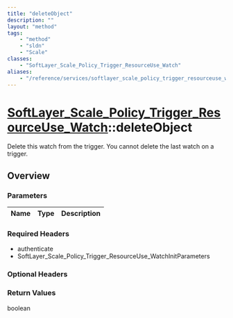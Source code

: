 ```yaml
---
title: "deleteObject"
description: ""
layout: "method"
tags:
    - "method"
    - "sldn"
    - "Scale"
classes:
    - "SoftLayer_Scale_Policy_Trigger_ResourceUse_Watch"
aliases:
    - "/reference/services/softlayer_scale_policy_trigger_resourceuse_watch/deleteObject"
---
```

# [SoftLayer_Scale_Policy_Trigger_ResourceUse_Watch](/reference/services/SoftLayer_Scale_Policy_Trigger_ResourceUse_Watch)::deleteObject

Delete this watch from the trigger. You cannot delete the last watch on a trigger. 


## Overview 


### Parameters 
|Name | Type | Description |
| --- | --- | --- |


### Required Headers
* authenticate
* SoftLayer_Scale_Policy_Trigger_ResourceUse_WatchInitParameters

### Optional Headers

### Return Values
boolean

